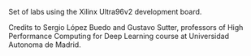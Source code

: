 Set of labs using the Xilinx Ultra96v2 development board.

Credits to Sergio López Buedo and Gustavo Sutter, professors of High Performance Computing for Deep Learning course at Universidad Autonoma de Madrid.
